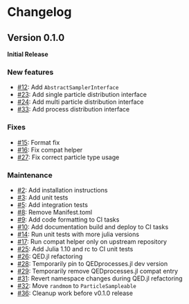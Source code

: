 # Changelog

## Version 0.1.0

**Initial Release**

### New features

- [#12](https://github.com/QEDjl-project/QEDevents.jl/pull/12): Add `AbstractSamplerInterface`
- [#23](https://github.com/QEDjl-project/QEDevents.jl/pull/23): Add single particle distribution interface
- [#24](https://github.com/QEDjl-project/QEDevents.jl/pull/24): Add multi particle distribution interface
- [#33](https://github.com/QEDjl-project/QEDevents.jl/pull/33): Add process distribution interface

### Fixes

- [#15](https://github.com/QEDjl-project/QEDevents.jl/pull/15): Format fix
- [#16](https://github.com/QEDjl-project/QEDevents.jl/pull/16): Fix compat helper
- [#27](https://github.com/QEDjl-project/QEDevents.jl/pull/27): Fix correct particle type usage

### Maintenance

- [#2](https://github.com/QEDjl-project/QEDevents.jl/pull/2): Add installation instructions
- [#3](https://github.com/QEDjl-project/QEDevents.jl/pull/3): Add unit tests
- [#5](https://github.com/QEDjl-project/QEDevents.jl/pull/5): Add integration tests
- [#8](https://github.com/QEDjl-project/QEDevents.jl/pull/8): Remove Manifest.toml
- [#9](https://github.com/QEDjl-project/QEDevents.jl/pull/9): Add code formatting to CI tasks
- [#10](https://github.com/QEDjl-project/QEDevents.jl/pull/10): Add documentation build and deploy to CI tasks
- [#14](https://github.com/QEDjl-project/QEDevents.jl/pull/14): Run unit tests with more julia versions
- [#17](https://github.com/QEDjl-project/QEDevents.jl/pull/17): Run compat helper only on upstream repository
- [#25](https://github.com/QEDjl-project/QEDevents.jl/pull/25): Add Julia 1.10 and rc to CI unit tests
- [#26](https://github.com/QEDjl-project/QEDevents.jl/pull/26): QED.jl refactoring
- [#28](https://github.com/QEDjl-project/QEDevents.jl/pull/28): Temporarily pin to QEDprocesses.jl dev version
- [#29](https://github.com/QEDjl-project/QEDevents.jl/pull/29): Temporarily remove QEDprocesses.jl compat entry
- [#31](https://github.com/QEDjl-project/QEDevents.jl/pull/31): Revert namespace changes during QED.jl refactoring
- [#32](https://github.com/QEDjl-project/QEDevents.jl/pull/32): Move `randmom` to `ParticleSampleable`
- [#36](https://github.com/QEDjl-project/QEDevents.jl/pull/36): Cleanup work before v0.1.0 release
